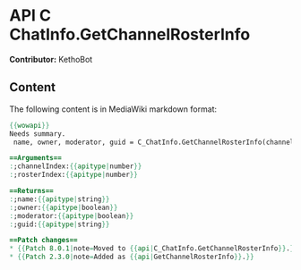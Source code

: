 # API C ChatInfo.GetChannelRosterInfo

**Contributor:** KethoBot

## Content

The following content is in MediaWiki markdown format:

```mediawiki
{{wowapi}}
Needs summary.
 name, owner, moderator, guid = C_ChatInfo.GetChannelRosterInfo(channelIndex, rosterIndex)

==Arguments==
:;channelIndex:{{apitype|number}}
:;rosterIndex:{{apitype|number}}

==Returns==
:;name:{{apitype|string}}
:;owner:{{apitype|boolean}}
:;moderator:{{apitype|boolean}}
:;guid:{{apitype|string}}

==Patch changes==
* {{Patch 8.0.1|note=Moved to {{api|C_ChatInfo.GetChannelRosterInfo}}.}}
* {{Patch 2.3.0|note=Added as {{api|GetChannelRosterInfo}}.}}
```
